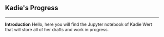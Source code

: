 ## Kadie's Progress
---
**Introduction**
Hello, here you will find the Jupyter notebook of Kadie Wert that will store all of her drafts and work in progress.